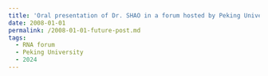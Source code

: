 ```yaml
---
title: 'Oral presentation of Dr. SHAO in a forum hosted by Peking University'
date: 2008-01-01
permalink: /2008-01-01-future-post.md
tags:
  - RNA forum
  - Peking University
  - 2024
---
```



